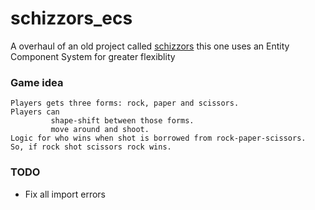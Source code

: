 schizzors_ecs
=========
A overhaul of an old project called [schizzors](https://gitlab.com/godwhoa/schizzors) this one uses an Entity Component System for greater flexiblity

### Game idea
```
Players gets three forms: rock, paper and scissors.
Players can 
         shape-shift between those forms.
         move around and shoot.
Logic for who wins when shot is borrowed from rock-paper-scissors.
So, if rock shot scissors rock wins.
```
### TODO

+ Fix all import errors